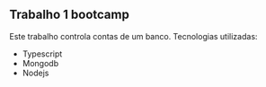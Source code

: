 ## Trabalho 1 bootcamp

Este trabalho controla contas de um banco.
Tecnologias utilizadas:

- Typescript
- Mongodb
- Nodejs
